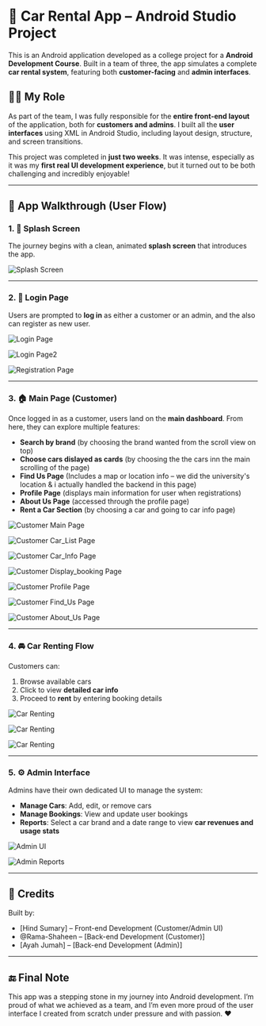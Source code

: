 # 🚗 Car Rental App – Android Studio Project

This is an Android application developed as a college project for a **Android Development Course**. Built in a team of three, the app simulates a complete **car rental system**, featuring both **customer-facing** and **admin interfaces**.

## 👩‍💻 My Role

As part of the team, I was fully responsible for the **entire front-end layout** of the application, both for **customers and admins**. I built all the **user interfaces** using XML in Android Studio, including layout design, structure, and screen transitions.

This project was completed in **just two weeks**. It was intense, especially as it was my **first real UI development experience**, but it turned out to be both challenging and incredibly enjoyable!

---

## 🚀 App Walkthrough (User Flow)

### 1. 📱 Splash Screen
The journey begins with a clean, animated **splash screen** that introduces the app.

![Splash Screen](photos/splash.png)

---

### 2. 🔐 Login Page
Users are prompted to **log in** as either a customer or an admin, and the also can register as new user.

![Login Page](photos/login.png)

![Login Page2](photos/login2.png)

![Registration Page](photos/register.png)

---

### 3. 🏠 Main Page (Customer)
Once logged in as a customer, users land on the **main dashboard**. From here, they can explore multiple features:
- **Search by brand** (by choosing the brand wanted from the scroll view on top)
- **Choose cars dislayed as cards** (by choosing the the cars inn the main scrolling of the page)
- **Find Us Page** (Includes a map or location info – we did the university's location & i actually handled the backend in this page)
- **Profile Page** (displays main information for user when registrations)
- **About Us Page** (accessed through the profile page)
- **Rent a Car Section** (by choosing a car and going to car info page)

![Customer Main Page](photos/main1.png)

![Customer Car_List Page](photos/CarList.png)

![Customer Car_Info Page](photos/carinfo.png)

![Customer Display_booking Page](photos/booking.png)

![Customer Profile Page](photos/profile.png)

![Customer Find_Us Page](photos/findUs.png)

![Customer About_Us Page](photos/aboutUs.png)

---

### 4. 🚘 Car Renting Flow
Customers can:
1. Browse available cars
2. Click to view **detailed car info**
3. Proceed to **rent** by entering booking details

![Car Renting](photos/rent1.png)

![Car Renting](photos/rent2.png)

![Car Renting](photos/rent3.png)

---

### 5. ⚙️ Admin Interface
Admins have their own dedicated UI to manage the system:
- **Manage Cars**: Add, edit, or remove cars
- **Manage Bookings**: View and update user bookings
- **Reports**: Select a car brand and a date range to view **car revenues and usage stats**

![Admin UI](photos/mainadmin.png)

![Admin Reports](photos/reportadmin.png)

---


## 📣 Credits

Built by:
- [Hind Sumary] – Front-end Development (Customer/Admin UI)
- @Rama-Shaheen – [Back-end Development (Customer)]
- [Ayah Jumah] – [Back-end Development (Admin)]

---

## 🔚 Final Note

This app was a stepping stone in my journey into Android development. I’m proud of what we achieved as a team, and I’m even more proud of the user interface I created from scratch under pressure and with passion. ❤️

